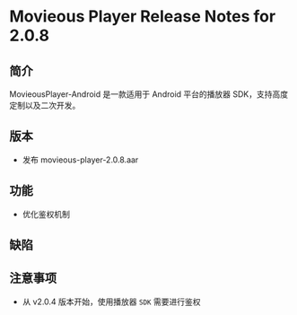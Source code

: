 # Movieous Player Release Notes for 2.0.8

## 简介

MovieousPlayer-Android 是一款适用于 Android 平台的播放器 SDK，支持高度定制以及二次开发。

## 版本

- 发布 movieous-player-2.0.8.aar

## 功能

- 优化鉴权机制

## 缺陷

## 注意事项

- 从 v2.0.4 版本开始，使用播放器 `SDK` 需要进行鉴权
